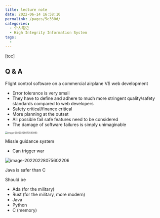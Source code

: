 ```yaml
---
title: lecture note
date: 2022-06-14 16:58:10
permalink: /pages/5c330d/
categories:
  - 个人笔记
  - High Integrity Information System
tags:
  - 
---
```

[toc]

## Q & A

Flight control software on a commercial airplane VS web development 

-   Error tolerance is very small
-   They have to define and adhere to much more stringent quality/safety standards compared to web developers 
-   Safety critical/finance critical 
-   More planning at the outset 
-   All possible fail safe features need to be considered 
-   The damage of software failures is simply unimaginable







<img src="https://cdn.jsdelivr.net/gh/Sunc4127/image-hosting/202202280735896.png" alt="image-20220228073543093" style="zoom:50%;" />

Missle guidance system 

-   Can trigger war





![image-20220228075602206](https://cdn.jsdelivr.net/gh/Sunc4127/image-hosting/202202280756241.png)

Java is safer than C

Should be 

-   Ada (for the military)
-   Rust (for the military, more modern)
-   Java
-   Python
-   C (memory)



